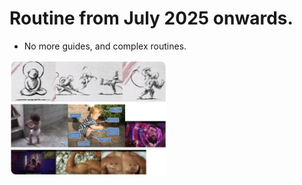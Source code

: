 # Routine from July 2025 onwards.

- No more guides, and complex routines.

<img src="/images/papota_babies.png" alt="Papota Baby" width="50%">
